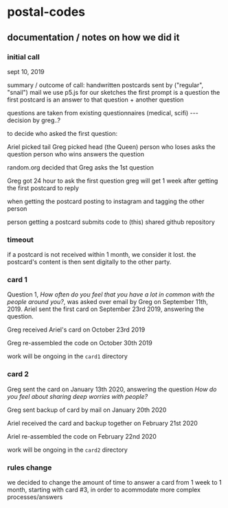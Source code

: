   # postal-codes

## documentation / notes on how we did it

### initial call

sept 10, 2019

summary / outcome of call:
handwritten postcards sent by ("regular", "snail") mail
we use p5.js for our sketches
the first prompt is a question
the first postcard is an answer to that question + another question

questions are taken from existing questionnaires (medical, scifi) --- decision by greg..?

to decide who asked the first question:

Ariel picked tail
Greg picked head (the Queen)
person who loses asks the question
person who wins answers the question

random.org decided that Greg asks the 1st question

Greg got 24 hour to ask the first question
greg will get 1 week after getting the first postcard to reply

when getting the postcard
posting to instagram and tagging the other person

person getting a postcard submits code to (this) shared github repository 

### timeout

if a postcard is not received within 1 month, we consider it lost. the postcard's content is then sent digitally to the other party.

### card 1

Question 1, *How often do you feel that you have a lot in common with the people around you?*, was asked over email by Greg on September 11th, 2019. Ariel sent the first card on September 23rd 2019, answering the question.

Greg received Ariel's card on October 23rd 2019

Greg re-assembled the code on October 30th 2019

work will be ongoing in the `card1` directory

### card 2

Greg sent the card on January 13th 2020, answering the question *How do you feel about sharing deep worries with people?*

Greg sent backup of card by mail on January 20th 2020

Ariel received the card and backup together on February 21st 2020

Ariel re-assembled the code on February 22nd 2020

work will be ongoing in the `card2` directory

### rules change

we decided to change the amount of time to answer a card from 1 week to 1 month, starting with card #3, in order to acommodate more complex processes/answers





